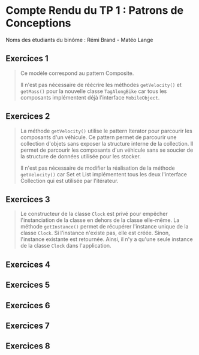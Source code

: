 # Compte Rendu du TP 1 : Patrons de Conceptions

Noms des étudiants du binôme : Rémi Brand - Matéo Lange

## Exercices 1
> Ce modèle correspond au pattern Composite. 
>
> Il n'est pas nécessaire de réécrire les méthodes `getVelocity()` et `getMass()` pour la nouvelle classe `TagAlongBike` car tous les composants implémentent déjà l'interface `MobileObject`.

## Exercices 2
> La méthode `getVelocity()` utilise le pattern Iterator pour parcourir les composants d'un véhicule. Ce pattern permet de parcourir une collection d'objets sans exposer la structure interne de la collection. Il permet de parcourir les composants d'un véhicule sans se soucier de la structure de données utilisée pour les stocker.
>
> Il n'est pas nécessaire de modifier la réalisation de la méthode `getVelocity()` car Set et List implémentent tous les deux l'interface Collection qui est utilisée par l'itérateur.

## Exercices 3
> Le constructeur de la classe `Clock` est privé pour empêcher l'instanciation de la classe en dehors de la classe elle-même. La méthode `getInstance()` permet de récupérer l'instance unique de la classe `Clock`. Si l'instance n'existe pas, elle est créée. Sinon, l'instance existante est retournée. Ainsi, il n'y a qu'une seule instance de la classe `Clock` dans l'application.

## Exercices 4

## Exercices 5

## Exercices 6

## Exercices 7

## Exercices 8


